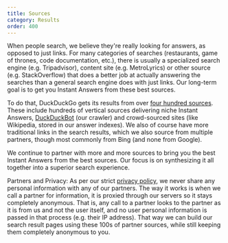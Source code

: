 ```yaml
---
title: Sources
category: Results
order: 400
---
```


<p>
    When people search, we believe they're really looking for answers, as opposed
    to just links. For many categories of searches (restaurants, game of thrones,
    code documentation, etc.), there is usually a specialized search engine (e.g.
    Tripadvisor), content site (e.g. MetroLyrics) or other source (e.g. StackOverflow)
    that does a better job at actually answering the searches than a general
    search engine does with just links. Our long-term goal is to get you Instant
    Answers from these best sources.
</p>

<p>
    To do that, DuckDuckGo gets its results from over
    <a href="https://duck.co/ia">four hundred sources</a>. These include hundreds
    of vertical sources delivering niche Instant Answers, <a href="https://duckduckgo.com/duckduckbot">DuckDuckBot</a> (our
    crawler) and crowd-sourced sites (like Wikipedia, stored in our answer
    indexes). We also of course have more traditional links in the search results, which we also source from multiple partners, though most commonly from Bing (and none from Google).
</p>

<p>
    We continue to partner with more and more sources to bring you the best
    Instant Answers from the best sources. Our focus is on synthesizing it all
    together into a superior search experience.
</p>

Partners and Privacy: As per our strict
<a href="https://duckduckgo.com/privacy">privacy policy</a>, we never share any
personal information with any of our partners. The way it works is when we call
a partner for information, it is proxied through our servers so it stays
completely anonymous. That is, any call to a partner looks to the partner as it
is from us and not the user itself, and no user personal information is passed
in that process (e.g. their IP address). That way we can build our search result
pages using these 100s of partner sources, while still keeping them completely
anonymous to you.
